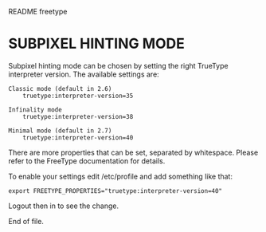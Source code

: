 README freetype


SUBPIXEL HINTING MODE
=====================

Subpixel hinting mode can be chosen by setting the right TrueType interpreter
version.  The available settings are:

	Classic mode (default in 2.6)
		truetype:interpreter-version=35

	Infinality mode
		truetype:interpreter-version=38

	Minimal mode (default in 2.7)
		truetype:interpreter-version=40

There are more properties that can be set, separated by whitespace.  Please
refer to the FreeType documentation for details.

To enable your settings edit /etc/profile and add something like that:

	export FREETYPE_PROPERTIES="truetype:interpreter-version=40"

Logout then in to see the change.


End of file.
